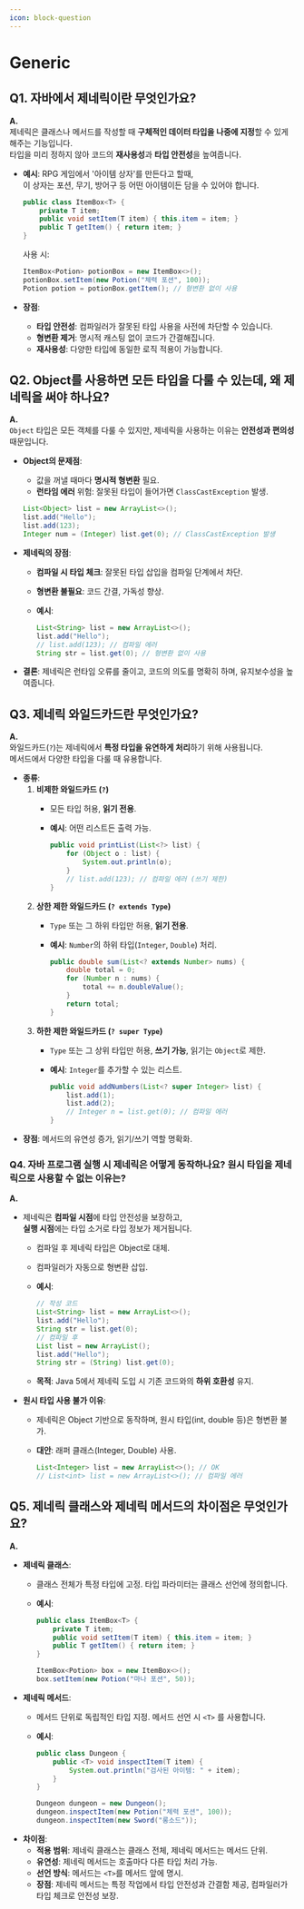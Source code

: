 ```yaml
---
icon: block-question
---
```


# Generic

## Q1. 자바에서 제네릭이란 무엇인가요?

**A.**\
제네릭은 클래스나 메서드를 작성할 때 **구체적인 데이터 타입을 나중에 지정**할 수 있게 해주는 기능입니다. \
타입을 미리 정하지 않아 코드의 **재사용성**과 **타입 안전성**을 높여줍니다.

*   **예시**: RPG 게임에서 '아이템 상자'를 만든다고 할때, \
    이 상자는 포션, 무기, 방어구 등 어떤 아이템이든 담을 수 있어야 합니다.

    ```java
    public class ItemBox<T> {
        private T item;
        public void setItem(T item) { this.item = item; }
        public T getItem() { return item; }
    }
    ```

    사용 시:

    ```java
    ItemBox<Potion> potionBox = new ItemBox<>();
    potionBox.setItem(new Potion("체력 포션", 100));
    Potion potion = potionBox.getItem(); // 형변환 없이 사용
    ```
* **장점**:
  * **타입 안전성**: 컴파일러가 잘못된 타입 사용을 사전에 차단할 수 있습니다.
  * **형변환 제거**: 명시적 캐스팅 없이 코드가 간결해집니다.
  * **재사용성**: 다양한 타입에 동일한 로직 적용이 가능합니다.

## Q2. Object를 사용하면 모든 타입을 다룰 수 있는데, 왜 제네릭을 써야 하나요?

**A.**\
`Object` 타입은 모든 객체를 다룰 수 있지만, 제네릭을 사용하는 이유는 **안전성과 편의성** 때문입니다.

*   **Object의 문제점**:

    * 값을 꺼낼 때마다 **명시적 형변환** 필요.
    * **런타임 에러** 위험: 잘못된 타입이 들어가면 `ClassCastException` 발생.

    ```java
    List<Object> list = new ArrayList<>();
    list.add("Hello");
    list.add(123);
    Integer num = (Integer) list.get(0); // ClassCastException 발생
    ```
* **제네릭의 장점**:
  * **컴파일 시 타입 체크**: 잘못된 타입 삽입을 컴파일 단계에서 차단.
  * **형변환 불필요**: 코드 간결, 가독성 향상.
  *   **예시**:

      ```java
      List<String> list = new ArrayList<>();
      list.add("Hello");
      // list.add(123); // 컴파일 에러
      String str = list.get(0); // 형변환 없이 사용
      ```
* **결론**: 제네릭은 런타임 오류를 줄이고, 코드의 의도를 명확히 하며, 유지보수성을 높여줍니다.

## Q3. 제네릭 와일드카드란 무엇인가요?

**A.**\
와일드카드(`?`)는 제네릭에서 **특정 타입을 유연하게 처리**하기 위해 사용됩니다. \
메서드에서 다양한 타입을 다룰 때 유용합니다.

* **종류**:
  1. **비제한 와일드카드 (`?`)**
     * 모든 타입 허용, **읽기 전용**.
     *   **예시**: 어떤 리스트든 출력 가능.

         ```java
         public void printList(List<?> list) {
             for (Object o : list) {
                 System.out.println(o);
             }
             // list.add(123); // 컴파일 에러 (쓰기 제한)
         }
         ```
  2. **상한 제한 와일드카드 (`? extends Type`)**
     * `Type` 또는 그 하위 타입만 허용, **읽기 전용**.
     *   **예시**: `Number`의 하위 타입(`Integer`, `Double`) 처리.

         ```java
         public double sum(List<? extends Number> nums) {
             double total = 0;
             for (Number n : nums) {
                 total += n.doubleValue();
             }
             return total;
         }
         ```
  3. **하한 제한 와일드카드 (`? super Type`)**
     * `Type` 또는 그 상위 타입만 허용, **쓰기 가능**, 읽기는 `Object`로 제한.
     *   **예시**: `Integer`를 추가할 수 있는 리스트.

         ```java
         public void addNumbers(List<? super Integer> list) {
             list.add(1);
             list.add(2);
             // Integer n = list.get(0); // 컴파일 에러
         }
         ```
* **장점**: 메서드의 유연성 증가, 읽기/쓰기 역할 명확화.

### Q4. 자바 프로그램 실행 시 제네릭은 어떻게 동작하나요? 원시 타입을 제네릭으로 사용할 수 없는 이유는?

**A.**

* 제네릭은 **컴파일 시점**에 타입 안전성을 보장하고, \
  **실행 시점**에는 타입 소거로 타입 정보가 제거됩니다.
  * 컴파일 후 제네릭 타입은 Object로 대체.
  * 컴파일러가 자동으로 형변환 삽입.
  *   **예시**:

      ```java
      // 작성 코드
      List<String> list = new ArrayList<>();
      list.add("Hello");
      String str = list.get(0);
      // 컴파일 후
      List list = new ArrayList();
      list.add("Hello");
      String str = (String) list.get(0);
      ```
  * **목적**: Java 5에서 제네릭 도입 시 기존 코드와의 **하위 호환성** 유지.
* **원시 타입 사용 불가 이유**:
  * 제네릭은 Object 기반으로 동작하며, 원시 타입(int, double 등)은 형변환 불가.
  *   **대안**: 래퍼 클래스(Integer, Double) 사용.

      ```java
      List<Integer> list = new ArrayList<>(); // OK
      // List<int> list = new ArrayList<>(); // 컴파일 에러
      ```

## Q5. 제네릭 클래스와 제네릭 메서드의 차이점은 무엇인가요?

**A.**

* **제네릭 클래스**:
  * 클래스 전체가 특정 타입에 고정. 타입 파라미터는 클래스 선언에 정의합니다.
  *   **예시**:

      ```java
      public class ItemBox<T> {
          private T item;
          public void setItem(T item) { this.item = item; }
          public T getItem() { return item; }
      }
      ```

      ```java
      ItemBox<Potion> box = new ItemBox<>();
      box.setItem(new Potion("마나 포션", 50));
      ```
* **제네릭 메서드**:
  * 메서드 단위로 독립적인 타입 지정. 메서드 선언 시 `<T>` 를 사용합니다.
  *   **예시**:

      ```java
      public class Dungeon {
          public <T> void inspectItem(T item) {
              System.out.println("검사된 아이템: " + item);
          }
      }
      ```

      ```java
      Dungeon dungeon = new Dungeon();
      dungeon.inspectItem(new Potion("체력 포션", 100));
      dungeon.inspectItem(new Sword("롱소드"));
      ```
* **차이점**:
  * **적용 범위**: 제네릭 클래스는 클래스 전체, 제네릭 메서드는 메서드 단위.
  * **유연성**: 제네릭 메서드는 호출마다 다른 타입 처리 가능.
  * **선언 방식**: 메서드는 `<T>`를 메서드 앞에 명시.
  * **장점**: 제네릭 메서드는 특정 작업에서 타입 안전성과 간결함 제공, 컴파일러가 타입 체크로 안전성 보장.
